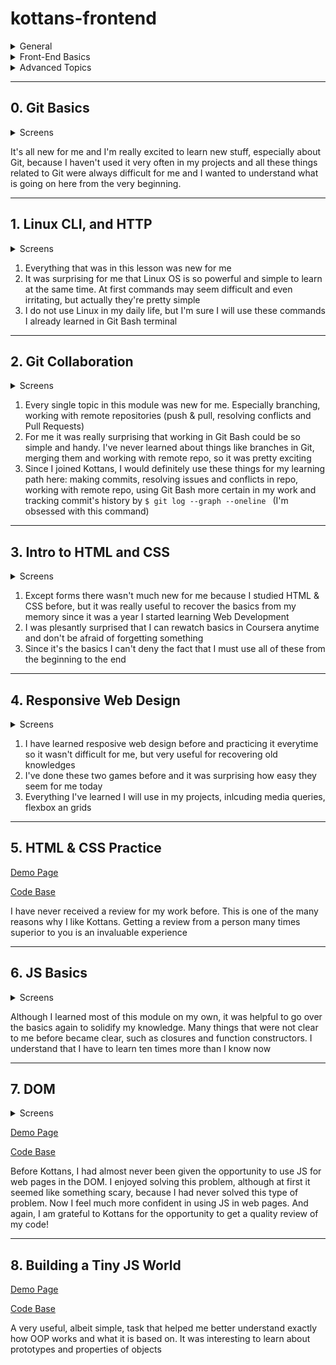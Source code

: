 # kottans-frontend
<details>
<summary>General</summary>

 - [x] Git Basics
 - [x] Linux CLI, and HTTP
 - [x] Git Collaboration

</details>

<details>
<summary>Front-End Basics</summary>

 - [x] Intro to HTML & CSS
 - [x] Responsive Web Design
 - [x] HTML & CSS Practice
 - [x] JavaScript Basics
 - [x] Document Object Model - practice

</details>

<details>
<summary>Advanced Topics</summary>

 - [ ] Building a Tiny JS World (pre-OOP) - practice
 - [ ] Object oriented JS - practice
 - [ ] OOP exercise - practice
 - [ ] Offline Web Applications - optional
 - [ ] Memory pair game — real project!
 - [ ] Website Performance Optimization - optional
 - [ ] Friends App - real project!

</details>

---

## 0. Git Basics

<details>
<summary>Screens</summary>
  
![screen-02](screenshots/git_introduction.jpg)
![screen-01](screenshots/git_pushAndPull.jpg)
  
</details>

It's all new for me and I'm really excited to learn new stuff, especially about Git, because I haven't used it very often in my projects and all these things related to Git were always difficult for me and I wanted to understand what is going on here from the very beginning.

---

## 1. Linux CLI, and HTTP

<details>
<summary>Screens</summary>
  
![quiz-1](task_linux_cli/quiz-1.jpg)
![quiz-2](task_linux_cli/quiz-2.jpg)
![quiz-3](task_linux_cli/quiz-3.jpg)
![quiz-4](task_linux_cli/quiz-4.jpg)
  
</details>

1. Everything that was in this lesson was new for me
2. It was surprising for me that Linux OS is so powerful and simple to learn at the same time. At first commands may seem difficult and even irritating, but actually they're pretty simple
3. I do not use Linux in my daily life, but I'm sure I will use these commands I already learned in Git Bash terminal

---

## 2. Git Collaboration

<details>
<summary>Screens</summary>
  
![week-3](task_git_collaboration/week-3.jpg)
![week-4](task_git_collaboration/week-4.jpg)

![task-01](task_git_collaboration/learnGtiBranching-1.jpg)
![task-02](task_git_collaboration/learnGitBranching-2.jpg)
  
</details>

1. Every single topic in this module was new for me. Especially branching, working with remote repositories (push & pull, resolving conflicts and Pull Requests)
2. For me it was really surprising that working in Git Bash could be so simple and handy. I've never learned about things like branches in Git, merging them and working with remote repo, so it was pretty exciting
3. Since I joined Kottans, I would definitely use these things for my learning path here: making commits, resolving issues and conflicts in repo, working with remote repo, using Git Bash more certain in my work and tracking commit's history by ```$ git log --graph --oneline ``` (I'm obsessed with this command)

---

## 3. Intro to HTML and CSS

<details>
<summary>Screens</summary>
  
![week-1](task_html_css_intro/week-1.jpg)
![week-2](task_html_css_intro/week-2.jpg)

![html](task_html_css_intro/html-0.jpg)
![css](task_html_css_intro/css-0.jpg)
  
</details>

1. Except forms there wasn't much new for me because I studied HTML & CSS before, but it was really useful to recover the basics from my memory since it was a year I started learning Web Development
2. I was plesantly surprised that I can rewatch basics in Coursera anytime and don't be afraid of forgetting something
3. Since it's the basics I can't deny the fact that I must use all of these from the beginning to the end

---

## 4. Responsive Web Design 

<details>
<summary>Screens</summary>
  
![flexbox](task_responsive_web_design/flexbox-froggy.jpg)
![grid](task_responsive_web_design/grid-garden.jpg)
  
</details>

1. I have learned resposive web design before and practicing it everytime so it wasn't difficult for me, but very useful for recovering old knowledges
2. I've done these two games before and it was surprising how easy they seem for me today
3. Everything I've learned I will use in my projects, inlcuding media queries, flexbox an grids

---

## 5. HTML & CSS Practice

[Demo Page](https://the-darkesttt.github.io/hooli-style-popup/)

[Code Base](https://github.com/the-darkesttt/hooli-style-popup)

I have never received a review for my work before. This is one of the many reasons why I like Kottans. Getting a review from a person many times superior to you is an invaluable experience

---

## 6. JS Basics

<details>
<summary>Screens</summary>
  
![course](task_js_basics/coursera.jpg)  
![01](task_js_basics/01.jpg)
![02](task_js_basics/02.jpg)
![03](task_js_basics/03.jpg)
![04](task_js_basics/04.jpg)
![05](task_js_basics/05.jpg)
![06](task_js_basics/06.jpg)
  
</details>

Although I learned most of this module on my own, it was helpful to go over the basics again to solidify my knowledge. Many things that were not clear to me before became clear, such as closures and function constructors. I understand that I have to learn ten times more than I know now

---

## 7. DOM

<details>
<summary>Screens</summary>

![coursera](task_js_dom/coursera.jpg)
![tasks](task_js_dom/tasks.jpg)
</details>

[Demo Page](https://the-darkesttt.github.io/dom-task/)

[Code Base](https://github.com/the-darkesttt/dom-task)

Before Kottans, I had almost never been given the opportunity to use JS for web pages in the DOM. I enjoyed solving this problem, although at first it seemed like something scary, because I had never solved this type of problem. Now I feel much more confident in using JS in web pages. And again, I am grateful to Kottans for the opportunity to get a quality review of my code!

---

## 8. Building a Tiny JS World

[Demo Page](https://the-darkesttt.github.io/a-tiny-JS-world/)

[Code Base](https://github.com/the-darkesttt/a-tiny-JS-world)

A very useful, albeit simple, task that helped me better understand exactly how OOP works and what it is based on. It was interesting to learn about prototypes and properties of objects